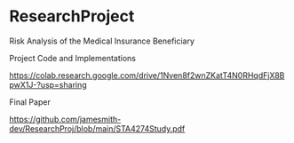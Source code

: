 # ResearchProject
Risk Analysis of the Medical Insurance Beneficiary 
  


Project Code and Implementations

https://colab.research.google.com/drive/1Nven8f2wnZKatT4N0RHqdFjX8BpwX1J-?usp=sharing

Final Paper

https://github.com/jamesmith-dev/ResearchProj/blob/main/STA4274Study.pdf
